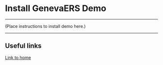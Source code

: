 # Install GenevaERS Demo

-----

\(Place instructions to install demo here.\)

-----

## Useful links

[Link to home](index.md)